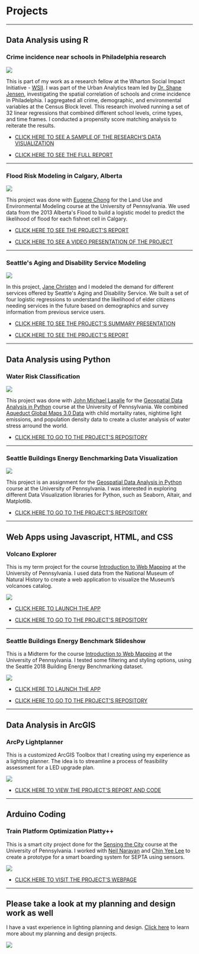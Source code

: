 # Projects

---

## Data Analysis using R

### Crime incidence near schools in Philadelphia research

<img src="images/wise.jpg?raw=true"/>

This is part of my work as a research fellow at the Wharton Social Impact Initiative - [WSII](https://socialimpact.wharton.upenn.edu/ "WSII"). I was part of the Urban Analytics team led by [Dr. Shane Jensen](https://statistics.wharton.upenn.edu/profile/stjensen/ "Shane"), investigating the spatial correlation of schools and crime incidence in Philadelphia. I aggregated all crime, demographic, and environmental variables at the Census Block level. This research involved running a set of 32 linear regressions that combined different school levels, crime types, and time frames. I conducted a propensity score matching analysis to reiterate the results.

- [CLICK HERE TO SEE A SAMPLE OF THE RESEARCH'S DATA VISUALIZATION](/pdf/dataaviz_wise.pdf)

- [CLICK HERE TO SEE THE FULL REPORT](https://issuu.com/leonardoharth2018/docs/harth_leonardo_wise_report_rev01 "WISE REPORT")

---

### Flood Risk Modeling in Calgary, Alberta

<img src="images/flood_calgary.png?raw=true"/>

This project was done with [Eugene Chong](https://e-chong.github.io/ "Eugene") for the Land Use and Environmental Modeling course at the University of Pennsylvania. We used data from the 2013 Alberta's Flood to build a logistic model to predict the likelihood of flood for each fishnet cell in Calgary.

- [CLICK HERE TO SEE THE PROJECT'S REPORT](https://issuu.com/leonardoharth2018/docs/midterm_report "Flood modeling report")

- [CLICK HERE TO SEE A VIDEO PRESENTATION OF THE PROJECT](https://www.youtube.com/watch?v=VX-656yVWb8 "Flood modeling video")

---

### Seattle's Aging and Disability Service Modeling

<img src="images/pbn.jpg?raw=true"/>

In this project, [Jane Christen](https://www.linkedin.com/in/jane-christen-b62a5653/ "Jane") and I modeled the demand for different services offered by Seattle's Aging and Disability Service. We built a set of four logistic regressions to understand the likelihood of elder citizens needing services in the future based on demographics and survey information from previous service users.

- [CLICK HERE TO SEE THE PROJECT'S SUMMARY PRESENTATION](/pdf/PBN_presentation.pdf)

- [CLICK HERE TO SEE THE PROJECT'S REPORT](/pdf/PBN_report.pdf)

---

## Data Analysis using Python

### Water Risk Classification

<img src="images/water_stress.JPG?raw=true"/>

This project was done with [John Michael Lasalle](https://www.linkedin.com/in/johnmichaellasalle/ "John Michael") for the [Geospatial Data Analysis in Python](https://github.com/MUSA-620-fall-2019 "MUSA 620") course at the University of Pennsylvania. We combined [Aqueduct Global Maps 3.0 Data](https://www.wri.org/resources/data-sets/aqueduct-global-maps-30-data "Aqueduct Maps") with child mortality rates, nightime light emissions, and population density data to create a cluster analysis of water stress arround the world.

- [CLICK HERE TO GO TO THE PROJECT'S REPOSITORY](https://github.com/leonardoharth/water-risk-classification "Water stress")

---

### Seattle Buildings Energy Benchmarking Data Visualization

<img src="images/seattle_dv.png?raw=true"/>

This project is an assignment for the [Geospatial Data Analysis in Python](https://github.com/MUSA-620-fall-2019 "MUSA 620") course at the University of Pennsylvania. I was interested in exploring different Data Visualization libraries for Python, such as Seaborn, Altair, and Matplotlib.

- [CLICK HERE TO GO TO THE PROJECT'S REPOSITORY](https://github.com/leonardoharth/Data-exploration-Python-Seattle "Seattle Dataviz")

---

## Web Apps using Javascript, HTML, and CSS

### Volcano Explorer

This is my term project for the course [Introduction to Web Mapping](https://github.com/MUSA611-CPLN692-spring2020/ "CPLN 692") at the University of Pennsylvania. I used data from the National Museum of Natural History to create a web application to visualize the Museum’s volcanoes catalog.

<img src="images/Volcano_xp_thumb.JPG?raw=true"/>

- [CLICK HERE TO LAUNCH THE APP](https://leonardoharth.github.io/Harth_Leo_Javascript_Final/ "Volcano Explorer")

- [CLICK HERE TO GO TO THE PROJECT'S REPOSITORY](https://github.com/leonardoharth/Harth_Leo_Javascript_Final/ "Volcano Explorer Repo")

---

### Seattle Buildings Energy Benchmark Slideshow

This is a Midterm for the course [Introduction to Web Mapping](https://github.com/MUSA611-CPLN692-spring2020/ "CPLN 692") at the University of Pennsylvania. I tested some filtering and styling options, using the Seattle 2018 Building Energy Benchmarking dataset.

<img src="images/seattle.JPG?raw=true"/>

- [CLICK HERE TO LAUNCH THE APP](https://leonardoharth.github.io/Harth_Leo_Midterm/ "Seattle Energy Benchmark")

- [CLICK HERE TO GO TO THE PROJECT'S REPOSITORY](https://github.com/leonardoharth/Harth_Leo_Midterm "Seattle Energy Benchmark Repo")

---

## Data Analysis in ArcGIS

### ArcPy Lightplanner

This is a customized ArcGIS Toolbox that I creating using my experience as a lighting planner. The idea is to streamline a process of feasibility assessment for a LED upgrade plan.

<img src="images/arcpy_light.png?raw=true"/>

- [CLICK HERE TO VIEW THE PROJECT'S REPORT AND CODE](https://issuu.com/leonardoharth2018/docs/harth_leonardo_finalproject "ArcPy Light")

---

## Arduino Coding

### Train Platform Optimization Platty++

This is a smart city project done for the [Sensing the City](http://www.sensingthecity.com/ "Sensing") course at the University of Pennsylvania. I worked with [Neil Narayan](https://www.linkedin.com/in/neil-reid-narayan/ "Neil") and [Chin Yee Lee](https://www.linkedin.com/in/chin-yee-lee-65383a165/ "Chin") to create a prototype for a smart boarding system for SEPTA using sensors.

<img src="images/platty.png?raw=true"/>

- [CLICK HERE TO VISIT THE PROJECT'S WEBPAGE](http://www.sensingthecity.com/train-platform-optimization-platy/ "Platty++")

---

## Please take a look at my planning and design work as well

I have a vast experience in lighting planning and design. [Click here](https://leonardoharth.wordpress.com/portfolio/ "Planning portfolio") to learn more about my planning and design projects.

<img src="images/design_portfolio.png?raw=true"/>
